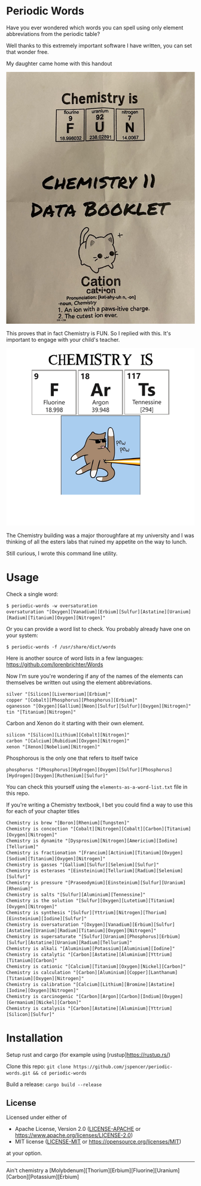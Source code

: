 # Periodic Words

Have you ever wondered which words you can spell using only element abbreviations from the periodic table?

Well thanks to this extremely important software I have written, you can set that wonder free.

My daughter came home with this handout

![Chemistry is FUN](chemistry_fun.jpeg)

This proves that in fact Chemistry is FUN.
So I replied with this. It's important to engage with your child's teacher.

![Chemistry is FARTS](chemistry_farts.png)

The Chemistry building was a major thoroughfare at my university and I was thinking of all the esters labs that ruined my appetite on the way to lunch.

Still curious, I wrote this command line utility.

# Usage

Check a single word:
```shell
$ periodic-words -w oversaturation
oversaturation "[Oxygen][Vanadium][Erbium][Sulfur][Astatine][Uranium][Radium][Titanium][Oxygen][Nitrogen]"
```

Or you can provide a word list to check. You probably already have one on your system:
```shell
$ periodic-words -f /usr/share/dict/words
```

Here is another source of word lists in a few languages: https://github.com/lorenbrichter/Words

Now I'm sure you're wondering if any of the names of the elements can themselves be written out using the element abbreviations. 

```shell
silver "[Silicon][Livermorium][Erbium]"
copper "[Cobalt][Phosphorus][Phosphorus][Erbium]"
oganesson "[Oxygen][Gallium][Neon][Sulfur][Sulfur][Oxygen][Nitrogen]"
tin "[Titanium][Nitrogen]"
```

Carbon and Xenon do it starting with their own element.

```shell
silicon "[Silicon][Lithium][Cobalt][Nitrogen]"
carbon "[Calcium][Rubidium][Oxygen][Nitrogen]"
xenon "[Xenon][Nobelium][Nitrogen]"
```

Phosphorous is the only one that refers to itself twice
```shell
phosphorus "[Phosphorus][Hydrogen][Oxygen][Sulfur][Phosphorus][Hydrogen][Oxygen][Ruthenium][Sulfur]"
```

You can check this yourself using the `elements-as-a-word-list.txt` file in this repo.

If you're writing a Chemistry textbook, I bet you could find a way to use this for each of your chapter titles

```shell
Chemistry is brew "[Boron][Rhenium][Tungsten]"
Chemistry is concoction "[Cobalt][Nitrogen][Cobalt][Carbon][Titanium][Oxygen][Nitrogen]"
Chemistry is dynamite "[Dysprosium][Nitrogen][Americium][Iodine][Tellurium]"
Chemistry is fractionation "[Francium][Actinium][Titanium][Oxygen][Sodium][Titanium][Oxygen][Nitrogen]"
Chemistry is gasses "[Gallium][Sulfur][Selenium][Sulfur]"
Chemistry is esterases "[Einsteinium][Tellurium][Radium][Selenium][Sulfur]"
Chemistry is pressure "[Praseodymium][Einsteinium][Sulfur][Uranium][Rhenium]"
Chemistry is salts "[Sulfur][Aluminium][Tennessine]"
Chemistry is the solution "[Sulfur][Oxygen][Lutetium][Titanium][Oxygen][Nitrogen]"
Chemistry is synthesis "[Sulfur][Yttrium][Nitrogen][Thorium][Einsteinium][Iodine][Sulfur]"
Chemistry is oversaturation "[Oxygen][Vanadium][Erbium][Sulfur][Astatine][Uranium][Radium][Titanium][Oxygen][Nitrogen]"
Chemistry is supersaturate "[Sulfur][Uranium][Phosphorus][Erbium][Sulfur][Astatine][Uranium][Radium][Tellurium]"
Chemistry is alkali "[Aluminium][Potassium][Aluminium][Iodine]"
Chemistry is catalytic "[Carbon][Astatine][Aluminium][Yttrium][Titanium][Carbon]"
Chemistry is cationic "[Calcium][Titanium][Oxygen][Nickel][Carbon]"
Chemistry is calculation "[Carbon][Aluminium][Copper][Lanthanum][Titanium][Oxygen][Nitrogen]"
Chemistry is calibration "[Calcium][Lithium][Bromine][Astatine][Iodine][Oxygen][Nitrogen]"
Chemistry is carcinogenic "[Carbon][Argon][Carbon][Indium][Oxygen][Germanium][Nickel][Carbon]"
Chemistry is catalysis "[Carbon][Astatine][Aluminium][Yttrium][Silicon][Sulfur]"
```


# Installation

Setup rust and cargo (for example using [rustup]https://rustup.rs/)

Clone this repo: `git clone https://github.com/jspencer/periodic-words.git && cd periodic-words`

Build a release: `cargo build --release`

## License

Licensed under either of

- Apache License, Version 2.0 ([LICENSE-APACHE](LICENSE-APACHE.txt) or <https://www.apache.org/licenses/LICENSE-2.0>)
- MIT license ([LICENSE-MIT](LICENSE-MIT.txt) or <https://opensource.org/licenses/MIT>)

at your option.

---

Ain't chemistry a [Molybdenum][Thorium][Erbium][Fluorine][Uranium][Carbon][Potassium][Erbium]
